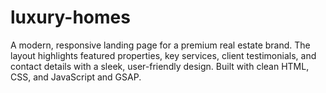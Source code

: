 # luxury-homes
A modern, responsive landing page for a premium real estate brand. The layout highlights featured properties, key services, client testimonials, and contact details with a sleek, user-friendly design. Built with clean HTML, CSS, and JavaScript and GSAP.
